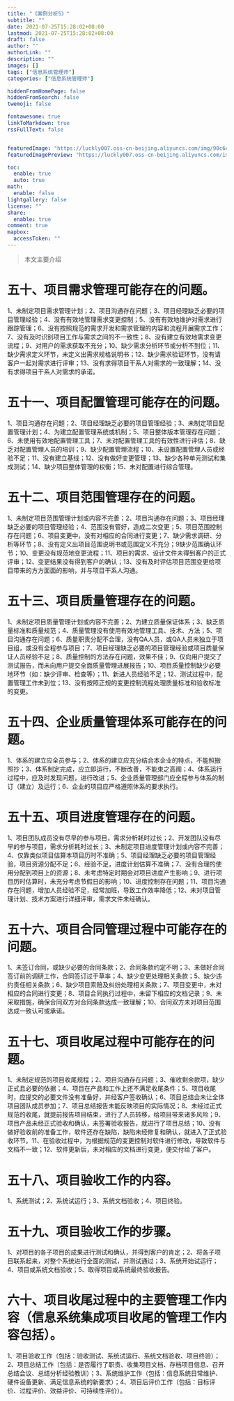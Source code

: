 ```yaml
---
title: "《案例分析5》"
subtitle: ""
date: 2021-07-25T15:28:02+08:00
lastmod: 2021-07-25T15:28:02+08:00
draft: false
author: ""
authorLink: ""
description: ""
images: []
tags: ["信息系统管理师"]
categories: ["信息系统管理师"]

hiddenFromHomePage: false
hiddenFromSearch: false
twemoji: false

fontawesome: true
linkToMarkdown: true
rssFullText: false


featuredImage: "https://luckly007.oss-cn-beijing.aliyuncs.com/img/90c6cc12-742e-4c9f-b318-b912f163b8d0.png"
featuredImagePreview: "https://luckly007.oss-cn-beijing.aliyuncs.com/img/90c6cc12-742e-4c9f-b318-b912f163b8d0.png"

toc:
  enable: true
  auto: true
math:
  enable: false
lightgallery: false
license: ""
share:
  enable: true
comment: true
mapbox:
  accessToken: ""
---
```




> 本文主要介绍

<!--more-->

# 五十、项目需求管理可能存在的问题。

1、未制定项目需求管理计划；2、项目沟通存在问题；3、项目经理缺乏必要的项目管理经验；4、没有有效地管理需求变更控制；5、没有有效地维护对需求进行跟踪管理；6、没有按照规范的需求开发和需求管理的内容和流程开展需求工作；7、没有及时识别项目工作与需求之间的不一致性；8、没有建立有效地需求变更流程；9、对用户的需求获取不充分；10、缺少需求分析环节或分析不到位；11、缺少需求定义环节，未定义出需求规格说明书；12、缺少需求验证环节，没有请客户一起对需求进行评审；13、没有求得项目干系人对需求的一致理解；14、没有求得项目干系人对需求的承诺。

# 五十一、项目配置管理可能存在的问题。

1、项目沟通存在问题；2、项目经理缺乏必要的项目管理经验；3、未制定项目配置管理计划；4、为建立配置管理系统或机制；5、项目整体版本管理存在问题；6、未使用有效地配置管理工具；7、未对配置管理工具的有效性进行评估；8、缺乏对配置管理人员的培训；9、缺少配置管理流程；10、未设置配置管理人员或经验不足；11、没有建立基线；12、没有做好变更管理；13、缺少各种单元测试和集成测试；14、缺少项目整体管理的权衡；15、未对配置进行综合管理。

# 五十二、项目范围管理存在的问题。

1、未制定项目范围管理计划或内容不完善；2、项目沟通存在问题；3、项目经理缺乏必要的项目管理经验；4、范围没有管好，造成二次变更；5、项目范围控制存在问题；6、项目变更中，没有对相应的合同进行变更；7、缺少需求调研、分析等环节；8、没有定义出项目范围说明书或范围定义不充分；9缺少范围确认环节；10、变更没有规范地变更流程；11、项目的需求、设计文件未得到客户的正式评审；12、变更结果没有得到客户的确认；13、没有及时评估项目范围变更给项目带来的方方面面的影响，并与项目干系人沟通。

# 五十三、项目质量管理存在的问题。

1、未制定项目质量管理计划或内容不完善；2、为建立质量保证体系；3、缺乏质量标准和质量规范；4、质量管理没有使用有效地管理工具、技术、方法；5、项目沟通存在问题；6、质量职责分配不合理，没有QA人员，或QA人员未独立于项目组，或没有全程参与项目；7、项目经理缺乏必要的项目管理经验或项目质量保证人员经验不足；8、质量控制的方法存在问题，效果不佳；9、仅向用户提交了测试报告，而未向用户提交全面质量管理进展报告；10、项目质量控制缺少必要地环节（如：缺少评审、检查等）；11、新进人员经验不足；12、测试过程中，配置管理工作未到位；13、没有按照正规的变更控制流程处理质量标准和验收标准的变更。

# 五十四、企业质量管理体系可能存在的问题。

1、体系的建立应全员参与；2、体系的建立应充分结合本企业的特点，不能照搬照抄；3、体系制定完成，应立即运行，不断改善，不能束之高阁；4、体系运行过程中，应及时发现问题，进行改进；5、企业质量管理部门应全程参与体系的制订（建立）及运行；6、企业的项目应严格遵照体系的要求执行。

# 五十五、项目进度管理存在的问题。

1、项目团队成员没有尽早的参与项目，需求分析耗时过长；2、开发团队没有尽早的参与项目，需求分析耗时过长；3、未制定项目进度管理计划或内容不完善；4、仅靠类似项目估算本项目历时不准确；5、项目经理缺乏必要的项目管理经验，项目资源分配不足；6、经验不足，进度计划估算不准确；7、没有合理的使用分配到项目上的资源；8、未考虑特定时期会对项目进度产生影响；9、进行项目历时估算时，未充分考虑节假日的影响；10、进度控制存在问题；11、项目沟通存在问题，增加人员经验不足，经常加班，导致工作效率降低；12、未对项目管理计划、技术方案进行详细评审，需求文件未经确认。

# 五十六、项目合同管理过程中可能存在的问题。

1、未签订合同，或缺少必要的合同条款；2、合同条款约定不明；3、未做好合同签订前的调研工作，合同签订过于草率；4、缺少变更处理相关条款；5、缺少违约责任相关条款；6、缺少项目索赔及纠纷处理相关条款；7、项目变更中，未对相应的合同进行变更；8、项目合同执行过程中，未留下相应的文档记录；9、未采取措施，确保合同双方对合同条款达成一致理解；10、合同双方未对项目范围达成一致认可或承诺。

# 五十七、项目收尾过程中可能存在的问题。

1、未制定规范的项目收尾规程；2、项目沟通存在问题；3、催收剩余款项，缺少正式且必要的依据；4、项目在产品和工作上还不满足收尾条件；5、项目收尾时，应提交的必要文件没有准备好，并经客户签收确认；6、项目总结会未让全体项目团队成员参加；7、项目总结报告未能反映项目的实际情况；8、未经过正式规范的收尾，就提前报告项目结束，进行了人员转移，给项目带来诸多风险；9、项目产品未经正式验收和确认，未签署验收报告，就进行了项目总结；10、没有做好验收前的准备工作，软件还存在缺陷，缺陷未经修复和确认，就进入了正式验收环节。11、在验收过程中，为根据规范的变更控制对软件进行修改，导致软件与文档不一致；12、软件更新后，未对相应的文档进行变更，便交付给了客户。

# 五十八、项目验收工作的内容。

1、系统测试；2、系统试运行；3、系统文档验收；4、项目终验。

# 五十九、项目验收工作的步骤。

1、对项目的各子项目的成果进行测试和确认，并得到客户的肯定；2、将各子项目联系起来，对整个系统进行全面的测试，并测试通过；3、系统开始试运行；4、项目或系统文档验收；5、取得项目或系统最终验收报告。

# 六十、项目收尾过程中的主要管理工作内容（信息系统集成项目收尾的管理工作内容包括）。

1、项目验收工作（包括：验收测试、系统试运行、系统文档验收、项目终验）；2、项目总结工作（包括：是否履行了职责、收集项目文档、存档项目信息、召开总结会议、总结分析经验教训）；3、系统维护工作（包括：信息系统日常维护、硬件设备更新、满足信息系统的新要求）；4、项目后评价工作（包括：目标评价、过程评价、效益评价、可持续性评价）。